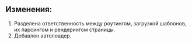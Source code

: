 ## Изменения:
1. Разделена ответственность между роутингом, загрузкой шаблонов, их парсингом и рендерингом страницы.
2. Добавлен автолоадер.